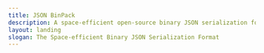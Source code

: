 ```yaml
---
title: JSON BinPack
description: A space-efficient open-source binary JSON serialization format based on JSON Schema
layout: landing
slogan: The Space-efficient Binary JSON Serialization Format
---
```

